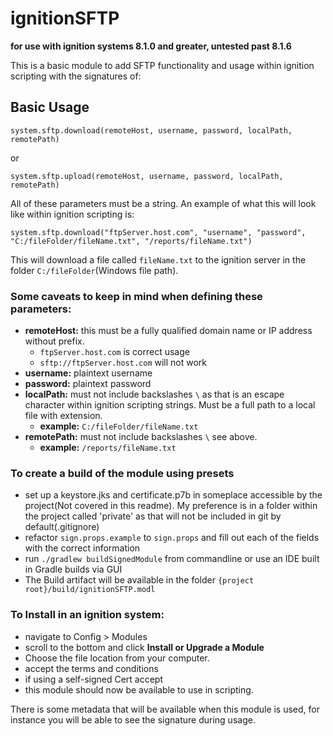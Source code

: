 # ignitionSFTP

**for use with ignition systems 8.1.0 and greater, untested past 8.1.6**

This is a basic module to add SFTP functionality and usage within ignition scripting with the signatures of:


## Basic Usage
`system.sftp.download(remoteHost, username, password, localPath, remotePath)`

or

`system.sftp.upload(remoteHost, username, password, localPath, remotePath)`

All of these parameters must be a string. An example of what this will look like within ignition scripting is:

`system.sftp.download("ftpServer.host.com", "username", "password", "C:/fileFolder/fileName.txt", "/reports/fileName.txt")`

This will download a file called `fileName.txt` to the ignition server in the folder `C:/fileFolder`(Windows file path).

### Some caveats to keep in mind when defining these parameters:

- **remoteHost:** this must be a fully qualified domain name or IP address without prefix.
  - `ftpServer.host.com` is correct usage
  - `sftp://ftpServer.host.com` will not work
- **username:** plaintext username
- **password:** plaintext password
- **localPath:** must not include backslashes `\` as that is an escape character within ignition scripting strings. Must be a full path to a local file with extension.
  - **example:** `C:/fileFolder/fileName.txt`
- **remotePath:** must not include backslashes `\` see above.
  - **example:** `/reports/fileName.txt`

### To create a build of the module using presets
- set up a keystore.jks and certificate.p7b in someplace accessible by the project(Not covered in this readme). My preference is in a folder within the project called 'private' as that will not be included in git by default(.gitignore)
- refactor `sign.props.example` to `sign.props` and fill out each of the fields with the correct information
- run `./gradlew buildSignedModule` from commandline or use an IDE built in Gradle builds via GUI
- The Build artifact will be available in the folder `{project root}/build/ignitionSFTP.modl`

### To Install in an ignition system:
- navigate to Config > Modules
- scroll to the bottom and click **Install or Upgrade a Module**
- Choose the file location from your computer.
- accept the terms and conditions
- if using a self-signed Cert accept
- this module should now be available to use in scripting.

There is some metadata that will be available when this module is used, for instance you will be able to see the signature during usage.
